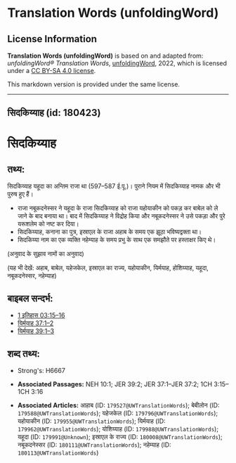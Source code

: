# Translation Words (unfoldingWord)

## License Information

**Translation Words (unfoldingWord)** is based on and adapted from: _unfoldingWord® Translation Words_, [unfoldingWord](https://unfoldingword.org/utw), 2022, which is licensed under a [CC BY-SA 4.0 license](https://creativecommons.org/licenses/by-sa/4.0/legalcode.en).

This markdown version is provided under the same license.



--------------------------------

## सिदकिय्याह (id: 180423)

सिदकिय्याह
==========

तथ्य:
-----

सिदकिय्याह यहूदा का अन्तिम राजा था (597–587 ई.पू.)। पुराने नियम में सिदकिय्याह नामक और भी पुरुष हुए हैं।

* राजा नबूकदनेस्सर ने यहूदा के राजा सिदकिय्याह को राजा यहोयाकीन को पकड़ कर बाबेल को ले जाने के बाद बनाया था। बाद में सिदकिय्याह ने विद्रोह किया और नबूकदनेस्सर ने उसे पकड़ा और पुरे यरूशलेम को नष्ट कर दिया।
* सिदकिय्याह, कनाना का पुत्र, इस्राएल के राजा अहाब के समय एक झूठा भविष्यद्वक्ता था।
* सिदकिय्या नाम का एक व्यक्ति नहेम्याह के समय प्रभु के साथ एक समझौते पर हस्ताक्षर किए थे।

(अनुवाद के सुझाव नामों का अनुवाद)

(यह भी देखें: अहाब, बाबेल, यहेजकेल, इस्राएल का राज्य, यहोयाकीन, यिर्मयाह, होशिय्याह, यहूदा, नबूकदनेस्सर, नहेम्याह)

बाइबल सन्दर्भ:
--------------

* [1 इतिहास 03:15–16](https://ref.ly/1Chr0:0)
* [यिर्मयाह 37:1–2](https://ref.ly/Jer37:1-Jer37:2)
* [यिर्मयाह 39:1–3](https://ref.ly/Jer39:1-Jer39:3)

शब्द तथ्य:
----------

* Strong's: H6667

* **Associated Passages:** NEH 10:1; JER 39:2; JER 37:1–JER 37:2; 1CH 3:15–1CH 3:16
* **Associated Articles:** आहाब (ID: `179527@UWTranslationWords`); बेबीलोन (ID: `179588@UWTranslationWords`); यहेजकेल (ID: `179796@UWTranslationWords`); यहोयाकीन (ID: `179955@UWTranslationWords`); यिर्मयाह (ID: `179962@UWTranslationWords`); योशिय्याह (ID: `179988@UWTranslationWords`); यहूदा (ID: `179991@Unknown`); इस्राएल के राज्य (ID: `180008@UWTranslationWords`); नबूकदनेस्सर (ID: `180111@UWTranslationWords`); नहेम्याह (ID: `180113@UWTranslationWords`)

